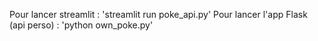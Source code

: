 Pour lancer streamlit : 'streamlit run poke_api.py'
Pour lancer l'app Flask (api perso) : 'python own_poke.py'
